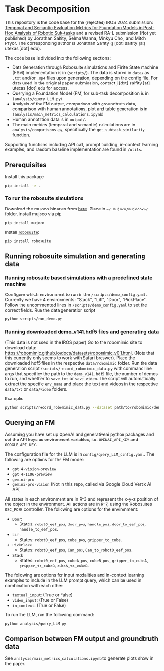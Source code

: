 # Task Decomposition
This repository is the code base for the (rejected) IROS 2024 submission: [Temporal and Semantic Evaluation Metrics for Foundation Models in Post-Hoc Analysis of Robotic Sub-tasks](https://arxiv.org/abs/2403.17238) and a revised RA-L submission (Not yet published) by Jonathan Salfity, Selma Wanna, Minkyu Choi, and Mitch Pryor. The corresponding author is Jonathan Salfity (j [dot] salfity [at] utexas [dot] edu).

The code base is divided into the following sections:
- Data Generation through Robosuite simulations and Finite State machine (FSM) implementation is in  (`scripts/`). The data is stored in `data/` as `.txt` and/or `.mp4` files upon generation, depending on the config file. For data used in the original paper submission, contact j [dot] salfity [at] utexas [dot] edu for access.
- Querying a Foundation Model (FM) for sub-task decomposition is in `(analysis/query_LLM.py)`
- Analysis of the FM output, comparison with groundtruth data, comparison with human annotations, plot and table generation is in `(analysis/main_metrics_calculations.ipynb)`
- Human annotation data is in `output/`.
- The main metrics (temporal and semantic) calculations are in `analysis/comparisons.py`, specifically the `get_subtask_similarity` function.

Supporting functions including API call, prompt building, in-context learning examples, and random baseline implementation are found in `/utils`.

## Prerequisites
Install this package
```sh
pip install -e .
```

### To run the robosuite simulations
Download the mujoco binaries from [here](https://github.com/google-deepmind/mujoco/releases).
Place in `~/.mujoco/mujoco<>/` folder. Install mujoco via pip
```sh
pip install mujoco
```

Install [`robosuite`](https://robosuite.ai/docs/installation.html):
```sh
pip install robosuite
```

## Running robosuite simulation and generating data
### Running robosuite based simulations with a predefined state machine
Configure which environment to run in the `/scripts/demo_config.yaml`. 
Currently we have 4 environments: "Stack", "Lift", "Door", "PickPlace".
Follow the uncommented lines in `/scripts/demo_config.yaml` to set the correct fields.
Run the data generation script

```sh
python scripts/run_demo.py
```

### Running downloaded demo_v141.hdf5 files and generating data
(This data is not used in the IROS paper)
Go to the robomimic site to download data: https://robomimic.github.io/docs/datasets/robomimic_v0.1.html.
(Note that this currently only seems to work with Safari broswer).
Place the downloaded hdf5 files in the respective `data/robomimic` folder.
Run the data generation script `/scripts/record_robomimic_data.py` with command line args that specificy the path to the `demo_v141.hdf5` file, the number of demos to run, and whether to `save_txt` or `save_video`.
The script will automatically extract the specific `env_name` and place the text and videos in the respective `data/txt` or `data/video` folders.

Example:
```sh
python scripts/record_robomimic_data.py --dataset path/to/robomimic/demo_v141.hdf5 --num_demos 1 --save_txt 1 --save_video 1
```

## Querying an FM
Assuming you have set up OpenAI and generativeai python packages and set the API keys as environment variables, i.e. `OPENAI_API_KEY` and `GOOGLE_API_KEY`.

The configuration file for the LLM is in `config/query_LLM_config.yaml`.
The following are options for the FM model:
- `gpt-4-vision-preview`
- `gpt-4-1106-preview`
- `gemini-pro`
- `gemini-pro-vision` (Not in this repo, called via Google Cloud Vertix AI API)

All states in each environment are in R^3 and represent the x-y-z position of the object in the environment. All actions are in R^7, using the Robosuites `OSC_POSE` controller.
The following are options for the environment:
- `Door`:
  - States: `robot0_eef_pos`, `door_pos`, `handle_pos`, `door_to_eef_pos`, `handle_to_eef_pos`.
- `Lift`
  - States: `robot0_eef_pos`, `cube_pos`, `gripper_to_cube`.
- `PickPlace`
  - States: `robot0_eef_pos`, `Can_pos`, `Can_to_robot0_eef_pos`.
- `Stack`
  - States: `robot0_eef_pos`, `cubeA_pos`, `cubeB_pos`, `gripper_to_cubeA`, `gripper_to_cubeB`, `cubeA_to_cubeB`.


The following are options for input modalities and in-context learning examples to include in the LLM prompt query, which can be used in combination with each other:
- `textual_input`: (True or False) 
- `video_input`: (True or False)
- `in_context`: (True or False)

To run the LLM, run the following command:
```sh
python analysis/query_LLM.py
```

## Comparison between FM output and groundtruth data
See `analysis/main_metrics_calculations.ipynb` to generate plots show in the paper.